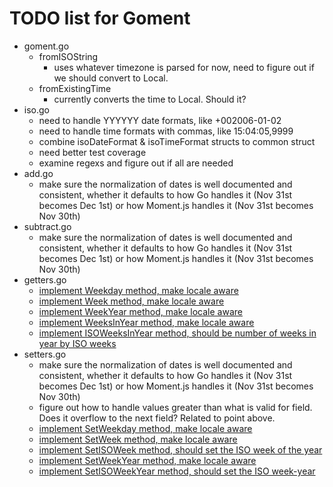 # TODO list for Goment
* goment.go
    * fromISOString
        * uses whatever timezone is parsed for now, need to figure out if we should convert to Local. 
    * fromExistingTime
        * currently converts the time to Local. Should it?
* iso.go
    * need to handle YYYYYY date formats, like +002006-01-02
    * need to handle time formats with commas, like 15:04:05,9999
    * combine isoDateFormat & isoTimeFormat structs to common struct
    * need better test coverage
    * examine regexs and figure out if all are needed
* add.go
    * make sure the normalization of dates is well documented and consistent, whether it defaults to how Go handles it (Nov 31st becomes Dec 1st) or how Moment.js handles it (Nov 31st becomes Nov 30th)
* subtract.go
    * make sure the normalization of dates is well documented and consistent, whether it defaults to how Go handles it (Nov 31st becomes Dec 1st) or how Moment.js handles it (Nov 31st becomes Nov 30th)
* getters.go
    * [implement Weekday method, make locale aware](https://momentjs.com/docs/#/get-set/weekday/)
    * [implement Week method, make locale aware](https://momentjs.com/docs/#/get-set/week/)
    * [implement WeekYear method, make locale aware](https://momentjs.com/docs/#/get-set/week-year/)
    * [implement WeeksInYear method, make locale aware](https://momentjs.com/docs/#/get-set/weeks-in-year/)
    * [implement ISOWeeksInYear method, should be number of weeks in year by ISO weeks](https://momentjs.com/docs/#/get-set/iso-weeks-in-year/)
* setters.go
    * make sure the normalization of dates is well documented and consistent, whether it defaults to how Go handles it (Nov 31st becomes Dec 1st) or how Moment.js handles it (Nov 31st becomes Nov 30th)
    * figure out how to handle values greater than what is valid for field. Does it overflow to the next field? Related to point above.
    * [implement SetWeekday method, make locale aware](https://momentjs.com/docs/#/get-set/weekday/)
    * [implement SetWeek method, make locale aware](https://momentjs.com/docs/#/get-set/week/)
    * [implement SetISOWeek method, should set the ISO week of the year](https://momentjs.com/docs/#/get-set/iso-week/)
    * [implement SetWeekYear method, make locale aware](https://momentjs.com/docs/#/get-set/week-year/)
    * [implement SetISOWeekYear method, should set the ISO week-year](https://momentjs.com/docs/#/get-set/iso-week-year/)